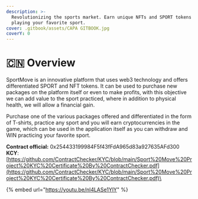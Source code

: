 ```yaml
---
description: >-
  Revolutionizing the sports market. Earn unique NFTs and SPORT tokens by
  playing your favorite sport.
cover: .gitbook/assets/CAPA GITBOOK.jpg
coverY: 0
---
```


# 🇨🇳 Overview

&#x20;SportMove is an innovative platform that uses web3 technology and offers differentiated SPORT and NFT tokens. It can be used to purchase new packages on the platform itself or even to make profits, with this objective we can add value to the sport practiced, where in addition to physical health, we will allow a financial gain.

Purchase one of the various packages offered and differentiated in the form of T-shirts, practice any sport and you will earn cryptocurrencies in the game, which can be used in the application itself as you can withdraw and WIN practicing your favorite sport.

**Contract official:** 0x254433199984F5f43fFdA965d83a927635AFd300\
**KCY**:[https://github.com/ContractChecker/KYC/blob/main/Sport%20Move%20Project%20KYC%20Certificate%20By%20ContractChecker.pdf](https://github.com/ContractChecker/KYC/blob/main/Sport%20Move%20Project%20KYC%20Certificate%20By%20ContractChecker.pdf)\


{% embed url="https://youtu.be/nl4LASe1YlY" %}



